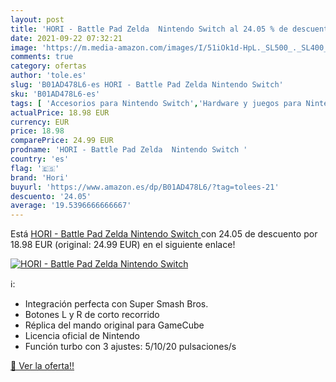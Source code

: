 ```yaml
---
layout: post
title: 'HORI - Battle Pad Zelda  Nintendo Switch al 24.05 % de descuento'
date: 2021-09-22 07:32:21
image: 'https://m.media-amazon.com/images/I/51iOk1d-HpL._SL500_._SL400_.jpg'
comments: true
category: ofertas
author: 'tole.es'
slug: 'B01AD478L6-es HORI - Battle Pad Zelda Nintendo Switch'
sku: 'B01AD478L6-es'
tags: [ 'Accesorios para Nintendo Switch','Hardware y juegos para Nintendo Switch','Mandos para Nintendo Switch','Videojuegos','hori','nintendo', ]
actualPrice: 18.98 EUR
currency: EUR
price: 18.98
comparePrice: 24.99 EUR
prodname: 'HORI - Battle Pad Zelda  Nintendo Switch '
country: 'es'
flag: '🇪🇸'
brand: 'Hori'
buyurl: 'https://www.amazon.es/dp/B01AD478L6/?tag=tolees-21'
descuento: '24.05'
average: '19.5396666666667'
---
```


Está [HORI - Battle Pad Zelda  Nintendo Switch ](https://www.amazon.es/dp/B01AD478L6/?tag=tolees-21) con 24.05 de descuento por 18.98 EUR (original: 24.99 EUR) en el siguiente enlace!

[![HORI - Battle Pad Zelda  Nintendo Switch](https://m.media-amazon.com/images/I/51iOk1d-HpL._SL500_._SL400_.jpg)](https://www.amazon.es/dp/B01AD478L6/?tag=tolees-21)

ℹ️:

- Integración perfecta con Super Smash Bros.
- Botones L y R de corto recorrido
- Réplica del mando original para GameCube
- Licencia oficial de Nintendo
- Función turbo con 3 ajustes: 5/10/20 pulsaciones/s

[🛒 Ver la oferta!!](https://www.amazon.es/dp/B01AD478L6/?tag=tolees-21)
